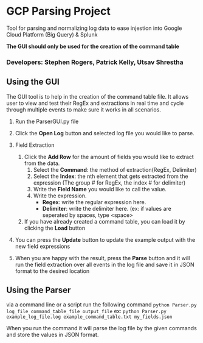 # GCP Parsing Project
Tool for parsing and normalizing log data to ease injestion into Google Cloud Platform (Big Query) & Splunk

**The GUI should only be used for the creation of the command table**

### Developers: Stephen Rogers, Patrick Kelly, Utsav Shrestha


## Using the GUI
The GUI tool is to help in the creation of the command table file. It allows user to view and test their RegEx and extractions in real time and cycle through multiple events to make sure it works in all scenarios. 

1. Run the ParserGUI.py file
1. Click the **Open Log** button and selected log file you would like to parse.

1. Field Extraction
   1. Click the **Add Row** for the amount of fields you would like to extract from the data.
      1. Select the **Command**: the method of extraction(RegEx, Delimiter)
      1. Select the **Index**: the nth element that gets extracted from the expression (The group # for RegEx, the index # for delimiter)
      1. Write the **Field Name** you would like to call the value.
      1. Write the expression. 
         * **Regex**: write the regular expression here.
         * **Delimiter**: write the delimiter here. (ex: if values are seperated by spaces, type \<space\>
   1. If you have already created a command table, you can load it by clicking the **Load** button
   
1. You can press the **Update** button to update the example output with the new field expressions
1. When you are happy with the result, press the **Parse** button and it will run the field extraction over all events in the log file and save it in JSON format to the desired location

## Using the Parser

via a command line or a script run the following command
`python Parser.py log_file command_table_file output_file`
ex:
`python Parser.py example_log_file.log example_command_table.txt my_fields.json`

When you run the command it will parse the log file by the given commands and store the values in JSON format.
